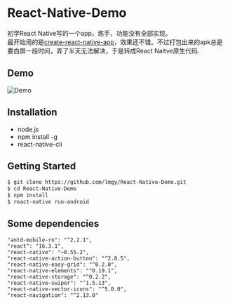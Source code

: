 # React-Native-Demo

初学React Native写的一个app，练手，功能没有全部实现。  
最开始用的是[create-react-native-app](https://github.com/react-community/create-react-native-app)，效果还不错。不过打包出来的apk总是要白屏一段时间，弄了半天无法解决，于是转成React Naitve原生代码.

## Demo

![Demo](https://i.loli.net/2018/10/04/5bb4f03061a6e.png)

## Installation

+ node.js
+ npm install -g
+ react-native-cli

## Getting Started

```bash
$ git clone https://github.com/lmgy/React-Native-Demo.git
$ cd React-Native-Demo
$ npm install
$ react-native run-android
```

## Some dependencies

```
"antd-mobile-rn": "^2.2.1",
"react": "16.3.1",
"react-native": "~0.55.2",
"react-native-action-button": "^2.8.5",
"react-native-easy-grid": "^0.2.0",
"react-native-elements": "^0.19.1",
"react-native-storage": "^0.2.2",
"react-native-swiper": "^1.5.13",
"react-native-vector-icons": "^5.0.0",
"react-navigation": "^2.13.0"
```